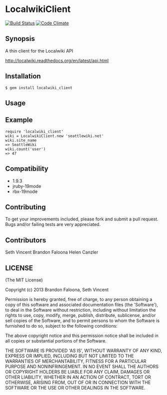 LocalwikiClient
===============
[![Build Status](https://travis-ci.org/codeforseattle/localwiki_client.png?branch=master)](https://travis-ci.org/codeforseattle/localwiki_client) [![Code Climate](https://codeclimate.com/badge.png)](https://codeclimate.com/github/codeforseattle/localwiki_client)

Synopsis
--------

A thin client for the Localwiki API

http://localwiki.readthedocs.org/en/latest/api.html

Installation
------------

    $ gem install localwiki_client

Usage
-----

## Example

    require 'localwiki_client'
    wiki = LocalwikiClient.new 'seattlewiki.net'
    wiki.site_name
    => SeattleWiki
    wiki.count('user')
    => 47

Compatibility
-------------
 * 1.9.3
 * jruby-19mode
 * rbx-19mode

Contributing
------------

To get your improvements included, please fork and submit a pull request.
Bugs and/or failing tests are very appreciated.

Contributors
------------
Seth Vincent
Brandon Faloona
Helen Canzler

LICENSE
-------

(The MIT License)

Copyright (c) 2013 Brandon Faloona, Seth Vincent

Permission is hereby granted, free of charge, to any person obtaining
a copy of this software and associated documentation files (the
'Software'), to deal in the Software without restriction, including
without limitation the rights to use, copy, modify, merge, publish,
distribute, sublicense, and/or sell copies of the Software, and to
permit persons to whom the Software is furnished to do so, subject to
the following conditions:

The above copyright notice and this permission notice shall be
included in all copies or substantial portions of the Software.

THE SOFTWARE IS PROVIDED 'AS IS', WITHOUT WARRANTY OF ANY KIND,
EXPRESS OR IMPLIED, INCLUDING BUT NOT LIMITED TO THE WARRANTIES OF
MERCHANTABILITY, FITNESS FOR A PARTICULAR PURPOSE AND NONINFRINGEMENT.
IN NO EVENT SHALL THE AUTHORS OR COPYRIGHT HOLDERS BE LIABLE FOR ANY
CLAIM, DAMAGES OR OTHER LIABILITY, WHETHER IN AN ACTION OF CONTRACT,
TORT OR OTHERWISE, ARISING FROM, OUT OF OR IN CONNECTION WITH THE
SOFTWARE OR THE USE OR OTHER DEALINGS IN THE SOFTWARE.
